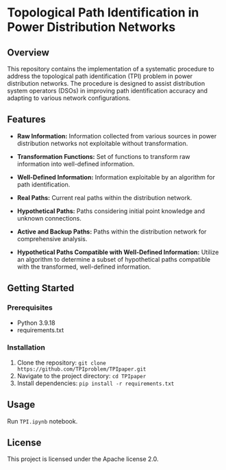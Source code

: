 # Topological Path Identification in Power Distribution Networks

## Overview

This repository contains the implementation of a systematic procedure to address the topological path identification (TPI) problem in power distribution networks. The procedure is designed to assist distribution system operators (DSOs) in improving path identification accuracy and adapting to various network configurations.

## Features

- **Raw Information:** Information collected from various sources in power distribution networks not exploitable without transformation.

- **Transformation Functions:** Set of functions to transform raw information into well-defined information.

- **Well-Defined Information:** Information exploitable by an algorithm for path identification.

- **Real Paths:** Current real paths within the distribution network.

- **Hypothetical Paths:** Paths considering initial point knowledge and unknown connections.

- **Active and Backup Paths:** Paths within the distribution network for comprehensive analysis.

- **Hypothetical Paths Compatible with Well-Defined Information:** Utilize an algorithm to determine a subset of hypothetical paths compatible with the transformed, well-defined information.

## Getting Started

### Prerequisites

- Python 3.9.18
- requirements.txt

### Installation

1. Clone the repository:
   ```git clone https://github.com/TPIproblem/TPIpaper.git```
2. Navigate to the project directory:
   ```cd TPIpaper```
3. Install dependencies:
  ```pip install -r requirements.txt```

## Usage
Run ```TPI.ipynb``` notebook.

## License
This project is licensed under the Apache license 2.0.
